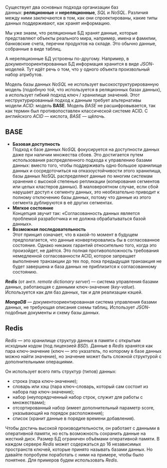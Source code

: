
Существует два основных подхода организации баз данных: **реляционные** и **нереляционные**, _SQL_ и _NoSQL_. Различия между ними заключаются в том, как они спроектированы, какие типы данных поддерживают, как хранят информацию.

Мы уже знаем, что реляционные БД хранят данные, которые представляют объекты реального мира, например, имена и фамилии, банковские счета, перечни продуктов на складе. Это обычно данные, собранные в виде таблиц.

А нереляционные БД устроены по-другому. Например, в документоориентированных БД информация хранится в виде _JSON_-моделей. Тут идёт речь о том, что у одного объекта произвольный набор атрибутов.

Модель базы данных _NoSQL_ не использует высокоструктурированную модель (подобную той, что используется в реляционных базах данных), а использует гибкий подход ключ / хранилище значений. Этот неструктурированный подход к данным требует альтернативы модели _ACID_: модель **BASE**. Модель _BASE_ не расшифровывается, так как термин был противопоставлен классической системе ACID. С английского _ACID_ — кислота, _BASE_ — щёлочь.

## **BASE**

- **Базовая доступность**  
    Подход к базе данных _NoSQL_ фокусируется на доступности данных даже при наличии множества сбоев. Это достигается путем использования распределенного подхода к управлению базами данных: вместо того, чтобы поддерживать одно большое хранилище данных и сосредоточиться на отказоустойчивости этого хранилища, базы данных NoSQL распределяют данные по многим системам хранения с высокой степенью репликации (копирования сегментов или целых кластеров данных). В маловероятном случае, если сбой нарушает доступ к сегменту данных, это необязательно приводит к полному отключению базы данных, потому что данные из этого сегмента дублируются в её других сегментах.
- **Мягкое состояние**  
    Концепция звучит так: «Согласованность данных является проблемой разработчика и не должна обрабатываться базой данных».
- **Возможная последовательность**  
    Этот принцип означает, что в какой-то момент в будущем предполагается, что данные конвертировались бы в согласованное состояние. Однако никаких гарантий относительно того, когда это произойдет, не даётся. Это полная противоположность требования немедленной согласованности ACID, которое запрещает выполнение транзакции до тех пор, пока предыдущая транзакция не будет завершена и база данных не приблизится к согласованному состоянию.

***Redis*** (от англ. _remote dictionary server_) — система управления базами данных, работающая с данными ключ-значение (_key-value_). Используется как для баз данных, так и для реализации кэшей.

***MongoDB*** — документоориентированная система управления базами данных, не требующая описания схемы таблиц. Использует _JSON_-подобные документы и схему базы данных.

## **Redis**

_Redis_ — это хранилище структур данных в памяти с открытым исходным кодом (под лицензией _BSD_). Данные в _Redis_ хранятся как пара ключ-значение (ключ — это указатель, по которому в базе данных можно найти значение), но значение может быть сложной структурой с дополнительными операциями.

Он использует всего пять структур (типов) данных:

- строка (пара ключ-значение);
- словарь или хэш (пара ключ-словарь, который сам состоит из набора пар ключ-значение);
- набор (неупорядоченный набор строк, служит для работы с множествами);
- отсортированный набор (имеет дополнительный параметр score, указывающий на порядок расположения);
- список (хранит данные в порядке времени добавления).

Чтобы достичь высокой производительности, он работает с данными в оперативной памяти, но есть возможность сохранить данные на жесткий диск. Размер БД ограничен объёмами оперативной памяти. В каждом сервере _Redis_ может содержаться до 16 независимых пространств ключей, которые принято называть базами данных. Но давайте попробуем поработать с ними на примере, чтобы было понятнее. Для примеров будем использовать _Redis_.

